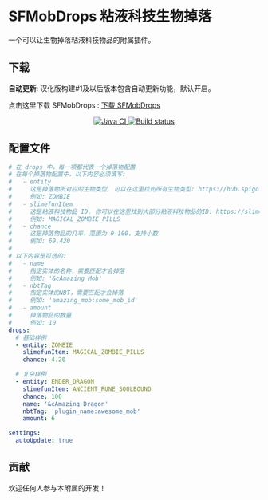 # SFMobDrops 粘液科技生物掉落

一个可以让生物掉落粘液科技物品的附属插件。

## 下载

**自动更新**: 汉化版构建#1及以后版本包含自动更新功能，默认开启。

点击这里下载 SFMobDrops
: [下载 SFMobDrops](https://builds.guizhanss.net/SlimefunGuguProject/SFMobDrops/main)

<p align="center">
  <a href="https://github.com/SlimefunGuguProject/SFMobDrops/actions/workflows/maven.yml">
    <img src="https://github.com/SlimefunGuguProject/SFMobDrops/actions/workflows/maven.yml/badge.svg" alt="Java CI"/>
  </a>
  <a href="https://builds.guizhanss.net/SlimefunGuguProject/SFMobDrops/main">
    <img src="https://builds.guizhanss.net/f/SlimefunGuguProject/SFMobDrops/main/badge.svg" alt="Build status"/>
  </a>
</p>

## 配置文件

```yaml
# 在 drops 中，每一项都代表一个掉落物配置
# 在每个掉落物配置中，以下内容必须填写:
#   - entity
#     这是掉落物所对应的生物类型, 可以在这里找到所有生物类型: https://hub.spigotmc.org/javadocs/spigot/org/bukkit/entity/EntityType.html.
#     例如: ZOMBIE
#   - slimefunItem
#     这是粘液科技物品 ID. 你可以在这里找到大部分粘液科技物品的ID: https://slimefun-helper.guizhanss.cn/.
#     例如: MAGICAL_ZOMBIE_PILLS
#   - chance
#     这是掉落物品的几率，范围为 0-100，支持小数
#     例如: 69.420
#
# 以下内容是可选的:
#   - name
#     指定实体的名称，需要匹配才会掉落
#     例如: '&cAmazing Mob'
#   - nbtTag
#     指定实体的NBT，需要匹配才会掉落
#     例如: 'amazing_mob:some_mob_id'
#   - amount
#     掉落物品的数量
#     例如: 10
drops:
  # 基础样例
  - entity: ZOMBIE
    slimefunItem: MAGICAL_ZOMBIE_PILLS
    chance: 4.20

  # 复杂样例
  - entity: ENDER_DRAGON
    slimefunItem: ANCIENT_RUNE_SOULBOUND
    chance: 100
    name: '&cAmazing Dragon'
    nbtTag: 'plugin_name:awesome_mob'
    amount: 6

settings:
  autoUpdate: true
```

## 贡献

欢迎任何人参与本附属的开发！